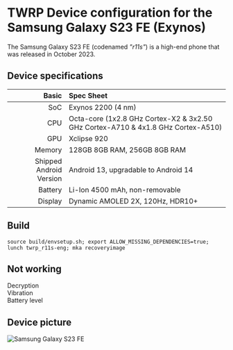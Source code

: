 TWRP Device configuration for the Samsung Galaxy S23 FE (Exynos)
=========================================

The Samsung Galaxy S23 FE (codenamed _"r11s"_) is a high-end phone that was released in October 2023.

## Device specifications

Basic   | Spec Sheet
-------:|:-------------------------
SoC     | Exynos 2200 (4 nm)
CPU     | Octa-core (1x2.8 GHz Cortex-X2 & 3x2.50 GHz Cortex-A710 & 4x1.8 GHz Cortex-A510)
GPU     | Xclipse 920
Memory  | 128GB 8GB RAM, 256GB 8GB RAM
Shipped Android Version | Android 13, upgradable to Android 14
Battery | Li-Ion 4500 mAh, non-removable
Display | Dynamic AMOLED 2X, 120Hz, HDR10+

## Build
```
source build/envsetup.sh; export ALLOW_MISSING_DEPENDENCIES=true; lunch twrp_r11s-eng; mka recoveryimage
```

## Not working
Decryption <br/>
Vibration <br/>
Battery level 

## Device picture

![Samsung Galaxy S23 FE](https://images.samsung.com/is/image/samsung/p6pim/mx/feature/164868481/mx-feature--nbsp--538749287?$FB_TYPE_I_JPG$ "Samsung Galaxy S23 FE")
